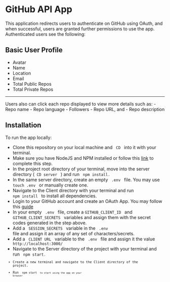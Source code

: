 # GitHub API App

This application redirects users to authenticate on GitHub using OAuth, and when successful, users are granted further permissions to use the app.
Authenticated users see the following:

## Basic User Profile
- Avatar
- Name
- Location
- Email
- Total Public Repos
- Total Private Repos

<hr />
Users also can click each repo displayed to view more details such as:
- Repo name
- Repo language
- Followers
- Repo URL, and
- Repo description

## Installation
To run the app locally:
- Clone this repository on your local machine and <code> CD </code> into it with your terminal.
- Make sure you have NodeJS and NPM installed or follow this [link](https://docs.npmjs.com/downloading-and-installing-node-js-and-npm/) to complete this step.
- In the project root directory of your terminal, move into the server directory (<code> CD server </code> ) and run <code> npm install. </code> 
- In the same server directory, create an empty <code> .env </code> file. You may use <code> touch .env </code> or manually create one.
- Navigate to the Client directory with your terminal and run <code> npm install </code> to install all dependencies.
- Login to your GitHub account and create an OAuth App. You may follow this [guide](https://docs.github.com/en/developers/apps/building-oauth-apps)
- In your empty <code> .env </code> file, create a <code>GITHUB_CLIENT_ID </code> and <code> GITHUB_CLIENT_SECRETS </code> variables and assign them with the secret codes generated in the step above.
- Add a <code> SESSION_SECRETS </code> variable in the <code> .env </code> file and assign it an array of any set of characters/secrets.
- Add a <code> CLIENT URL </code> variable to the <code> .env </code> file and assign it the value <code> http://localhost:3000/</code>
- Navigate to the Server directory of the project with your terminal and run <code> npm start<code/>.
- Create a new terminal and navigate to the Client directory of the project.
- Run <code> npm start <code/> to start using the app on your browser
